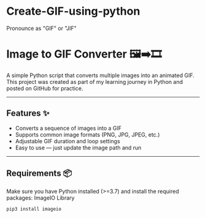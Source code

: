# Create-GIF-using-python
Pronounce as "GIF" or "JIF"

# Image to GIF Converter 🖼️➡️🎞️

A simple Python script that converts multiple images into an animated GIF.  
This project was created as part of my learning journey in Python and posted on GitHub for practice.

---

## Features ✨
- Converts a sequence of images into a GIF
- Supports common image formats (PNG, JPG, JPEG, etc.)
- Adjustable GIF duration and loop settings
- Easy to use — just update the image path and run

---

## Requirements 📦
Make sure you have Python installed (>=3.7) and install the required packages:
ImageIO Library

```bash
pip3 install imageio
